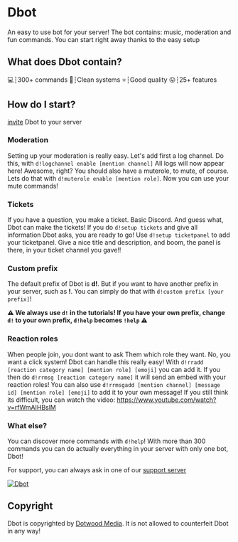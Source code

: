 # Dbot
An easy to use bot for your server! The bot contains: music, moderation and fun commands. You can start right away thanks to the easy setup

## What does Dbot contain?
💻┆300+ commands
🧹┆Clean systems
⭐┆Good quality
😛┆25+ features

## How do I start?
[invite](https://discord.com/oauth2/authorize?client_id=798144456528363550&scope=bot&permissions=8&scope=applications.commands) Dbot to your server

### Moderation
Setting up your moderation is really easy. Let's add first a log channel. Do this, with `d!logchannel enable [mention channel]` All logs will now appear here! Awesome, right? You should also have a muterole, to mute, of course. Lets do that with `d!muterole enable [mention role]`. Now you can use your mute commands! 

### Tickets
If you have a question, you make a ticket. Basic Discord. And guess what, Dbot can make the tickets! If you do `d!setup tickets` and give all information Dbot asks, you are ready to go! Use `d!setup ticketpanel` to add your ticketpanel. Give a nice title and description, and boom, the panel is there, in your ticket channel you gave!!

### Custom prefix
The default prefix of Dbot is **d!**. But if you want to have another prefix in your server, such as **!**. You can simply do that with `d!custom prefix [your prefix]`!

**⚠️ We always use `d!` in the tutorials! If you have your own prefix, change `d!` to your own prefix, `d!help` becomes `!help` ⚠️**

### Reaction roles
When people join, you dont want to ask Them which role they want. No, you want a click system! Dbot can handle this really easy! With `d!rradd [reaction category name] [mention role] [emoji]` you can add it. If you then do `d!rrmsg [reaction category name]` it will send an embed with your reaction roles! You can also use `d!rrmsgadd [mention channel] [message id] [mention role] [emoji]` to add it to your own message! If you still think its difficult, you can watch the video:
https://www.youtube.com/watch?v=rfWmAIHBslM

### What else?
You can discover more commands with `d!help`! With more than 300 commands you can do actually everything in your server with only one bot, Dbot!

For support, you can always ask in one of our [support server](https://discord.gg/56FZySQaY7)

<a href="https://top.gg/bot/798144456528363550">
    <img src="https://top.gg/api/widget/798144456528363550.svg" alt="Dbot" />
</a>

## Copyright
Dbot is copyrighted by [Dotwood Media](https://dotwood.media/). It is not allowed to counterfeit Dbot in any way!